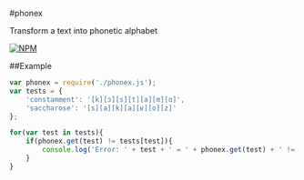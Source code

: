 #phonex

Transform a text into phonetic alphabet

[![NPM](https://nodei.co/npm/phonex.png)](https://nodei.co/npm/phonex/)

##Example

```javascript
var phonex = require('./phonex.js');
var tests = {
    'constamment': '[k][ɔ][s][t][a][m][ɑ]',
    'saccharose': '[s][a][k][a][ʁ][o][z]'
};

for(var test in tests){
    if(phonex.get(test) != tests[test]){
        console.log('Error: ' + test + ' = ' + phonex.get(test) + ' != ' + tests[test]);
    }
}
```